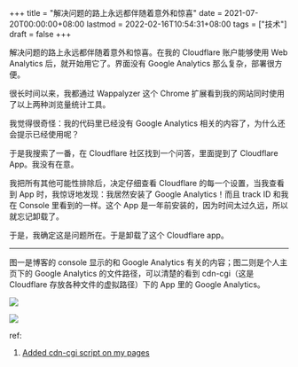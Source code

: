+++
title = "解决问题的路上永远都伴随着意外和惊喜"
date = 2021-07-20T00:00:00+08:00
lastmod = 2022-02-16T10:54:31+08:00
tags = ["技术"]
draft = false
+++

解决问题的路上永远都伴随着意外和惊喜。在我的 Cloudflare 账户能够使用 Web Analytics 后，就开始用它了。界面没有 Google Analytics 那么复杂，部署很方便。

很长时间以来，我都通过 Wappalyzer 这个 Chrome 扩展看到我的网站同时使用了以上两种浏览量统计工具。

我觉得很奇怪：我的代码里已经没有 Google Analytics 相关的内容了，为什么还会提示已经使用呢？

于是我搜索了一番，在 Cloudflare 社区找到一个问答，里面提到了 Cloudflare App。我没有在意。

我把所有其他可能性排除后，决定仔细查看 Cloudflare 的每一个设置，当我查看到 App 时，我惊讶地发现：我居然安装了 Google Analytics！而且 track ID 和我在 Console 里看到的一样。这个 App 是一年前安装的，因为时间太过久远，所以就忘记卸载了。

于是，我确定这是问题所在。于是卸载了这个 Cloudflare app。

---

图一是博客的 console 显示的和 Google Analytics 有关的内容；图二则是个人主页下的 Google Analytics 的文件路径，可以清楚的看到 cdn-cgi（这是 Cloudflare 存放各种文件的虚拟路径）下的 App 里的 Google Analytics。

![](/images/cf-ga-0.png)

![](/images/cf-ga-1.png)

ref:

1.  [Added cdn-cgi script on my pages](https://community.cloudflare.com/t/added-cdn-cgi-script-on-my-pages/3342)
